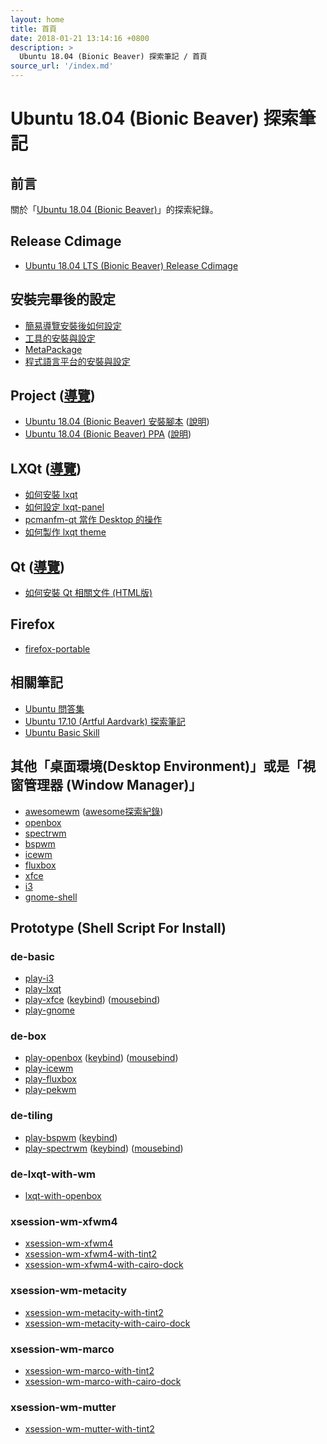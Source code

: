 ```yaml
---
layout: home
title: 首頁
date: 2018-01-21 13:14:16 +0800
description: >
  Ubuntu 18.04 (Bionic Beaver) 探索筆記 / 首頁
source_url: '/index.md'
---
```



# Ubuntu 18.04 (Bionic Beaver) 探索筆記


## 前言

關於「[Ubuntu 18.04 (Bionic Beaver)](https://wiki.ubuntu.com/BionicBeaver)」的探索紀錄。


## Release Cdimage

* [Ubuntu 18.04 LTS (Bionic Beaver) Release Cdimage](read/subject/release-cdimage/release-cdimage)


## 安裝完畢後的設定

* [簡易導覽安裝後如何設定](read/howto/install)
* [工具的安裝與設定](read/howto/install-tool)
* [MetaPackage](read/howto/install-metapackage)
* [程式語言平台的安裝與設定](read/howto/install-platform)


## Project ([導覽](read/project))

* [Ubuntu 18.04 (Bionic Beaver) 安裝腳本](https://github.com/samwhelp/play-ubuntu-18.04-plan) ([說明](read/project/play-ubuntu-18.04-plan))
* [Ubuntu 18.04 (Bionic Beaver) PPA](https://github.com/samwhelp/play-ubuntu-18.04-ppa) ([說明](read/project/play-ubuntu-18.04-ppa))


## LXQt ([導覽](read/subject/lxqt))

* [如何安裝 lxqt](read/subject/lxqt/install-lxqt)
* [如何設定 lxqt-panel](read/subject/lxqt/config-lxqt-panel)
* [pcmanfm-qt 當作 Desktop 的操作](read/subject/lxqt/pcmanfm-qt/desktop)
* [如何製作 lxqt theme](read/subject/lxqt/lxqt-theme/start)


## Qt ([導覽](read/subject/qt))

* [如何安裝 Qt 相關文件 (HTML版)](read/subject/qt/doc/install-qt5-doc-html)


## Firefox

* [firefox-portable](read/subject/firefox-portable)


## 相關筆記

* [Ubuntu 問答集](https://samwhelp.github.io/book-ubuntu-qna/)
* [Ubuntu 17.10 (Artful Aardvark) 探索筆記](https://samwhelp.github.io/note-ubuntu-17.10/)
* [Ubuntu Basic Skill](https://samwhelp.github.io/book-ubuntu-basic-skill/)


## 其他「桌面環境(Desktop Environment)」或是「視窗管理器 (Window Manager)」

* [awesomewm](read/subject/awesomewm) ([awesome探索紀錄](https://github.com/samwhelp/play-ubuntu-18.04-plan/tree/master/concept/awesome-wm))
* [openbox](read/subject/openbox)
* [spectrwm](read/subject/spectrwm)
* [bspwm](read/subject/bspwm)
* [icewm](read/subject/icewm)
* [fluxbox](read/subject/fluxbox)
* [xfce](read/subject/xfce)
* [i3](read/subject/i3)
* [gnome-shell](read/subject/gnome-shell)

## Prototype (Shell Script For Install)


### de-basic

* [play-i3](https://github.com/samwhelp/play-ubuntu-18.04-plan/tree/master/prototype/de-basic/play-i3)
* [play-lxqt](https://github.com/samwhelp/play-ubuntu-18.04-plan/tree/master/prototype/de-basic/play-lxqt)
* [play-xfce](https://github.com/samwhelp/play-ubuntu-18.04-plan/tree/master/prototype/de-basic/play-xfce) ([keybind](https://github.com/samwhelp/play-ubuntu-18.04-plan/blob/master/prototype/de-basic/play-xfce/spec-keybind.md)) ([mousebind](https://github.com/samwhelp/play-ubuntu-18.04-plan/blob/master/prototype/de-basic/play-xfce/spec-mousebind.md))
* [play-gnome](https://github.com/samwhelp/play-ubuntu-18.04-plan/tree/master/prototype/de-basic/play-gnome)


### de-box

* [play-openbox](https://github.com/samwhelp/play-ubuntu-18.04-plan/tree/master/prototype/de-box/play-openbox) ([keybind](https://github.com/samwhelp/play-ubuntu-18.04-plan/blob/master/prototype/de-box/play-openbox/spec-keybind.md)) ([mousebind](https://github.com/samwhelp/play-ubuntu-18.04-plan/blob/master/prototype/de-box/play-openbox/spec-mousebind.md))
* [play-icewm](https://github.com/samwhelp/play-ubuntu-18.04-plan/tree/master/prototype/de-box/play-icewm)
* [play-fluxbox](https://github.com/samwhelp/play-ubuntu-18.04-plan/tree/master/prototype/de-box/play-fluxbox)
* [play-pekwm](https://github.com/samwhelp/play-ubuntu-18.04-plan/tree/master/prototype/de-box/play-pekwm)


### de-tiling

* [play-bspwm](https://github.com/samwhelp/play-ubuntu-18.04-plan/tree/master/prototype/de-tiling/play-bspwm) ([keybind](https://github.com/samwhelp/play-ubuntu-18.04-plan/blob/master/prototype/de-tiling/play-bspwm/spec-keybind.md))
* [play-spectrwm](https://github.com/samwhelp/play-ubuntu-18.04-plan/tree/master/prototype/de-tiling/play-spectrwm) ([keybind](https://github.com/samwhelp/play-ubuntu-18.04-plan/blob/master/prototype/de-tiling/play-spectrwm/spec-keybind.md)) ([mousebind](https://github.com/samwhelp/play-ubuntu-18.04-plan/blob/master/prototype/de-tiling/play-spectrwm/spec-mousebind.md))

### de-lxqt-with-wm

* [lxqt-with-openbox](https://github.com/samwhelp/play-ubuntu-18.04-plan/tree/master/prototype/de-lxqt-with-wm/lxqt-with-openbox)


### xsession-wm-xfwm4

* [xsession-wm-xfwm4](https://github.com/samwhelp/play-ubuntu-18.04-plan/tree/master/prototype/xsession-wm-xfwm4/xsession-wm-xfwm4)
* [xsession-wm-xfwm4-with-tint2](https://github.com/samwhelp/play-ubuntu-18.04-plan/tree/master/prototype/xsession-wm-xfwm4/xsession-wm-xfwm4-with-tint2)
* [xsession-wm-xfwm4-with-cairo-dock](https://github.com/samwhelp/play-ubuntu-18.04-plan/tree/master/prototype/xsession-wm-xfwm4/xsession-wm-xfwm4-with-cairo-dock)


### xsession-wm-metacity

* [xsession-wm-metacity-with-tint2](https://github.com/samwhelp/play-ubuntu-18.04-plan/tree/master/prototype/xsession-wm-metacity/metacity/xsession-wm-metacity-with-tint2)
* [xsession-wm-metacity-with-cairo-dock](https://github.com/samwhelp/play-ubuntu-18.04-plan/tree/master/prototype/xsession-wm-metacity/metacity/xsession-wm-metacity-with-cairo-dock)


### xsession-wm-marco

* [xsession-wm-marco-with-tint2](https://github.com/samwhelp/play-ubuntu-18.04-plan/tree/master/prototype/xsession-wm-metacity/marco/xsession-wm-marco-with-tint2)
* [xsession-wm-marco-with-cairo-dock](https://github.com/samwhelp/play-ubuntu-18.04-plan/tree/master/prototype/xsession-wm-metacity/marco/xsession-wm-marco-with-cairo-dock)


### xsession-wm-mutter

* [xsession-wm-mutter-with-tint2](https://github.com/samwhelp/play-ubuntu-18.04-plan/tree/master/prototype/xsession-wm-metacity/mutter/xsession-wm-mutter-with-tint2)
